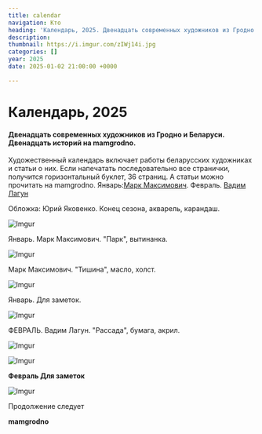 ```yaml
---
title: calendar
navigation: Кто
heading: 'Календарь, 2025. Двенадцать современных художников из Гродно и Беларуси. Двенадцать историй на mamgrodno.'
description: 
thumbnail: https://i.imgur.com/zIWj14i.jpg 
categories: []
year: 2025
date: 2025-01-02 21:00:00 +0000

---
```

# **Календарь, 2025**

#### Двенадцать современных художников из Гродно и Беларуси. Двенадцать историй на mamgrodno.

Художественный календарь включает работы беларусских художниках и статьи о них. Если напечатать последовательно все странички, получится горизонтальный буклет, 36 страниц. А статьи можно прочитать на mamgrodno. Январь:[Марк Максимович](https://www.mamgrodno.com/projects/markmaksimovitch.html). Февраль. [Вадим Лагун](https://www.mamgrodno.com/projects/lagunart.html)

Обложка: Юрий Яковенко. Конец сезона, акварель, карандаш.

![Imgur](https://i.imgur.com/zIWj14i.jpg)

Январь. Марк Максимович. "Парк", вытинанка.

![Imgur](https://i.imgur.com/VOc1Rio.jpg)

Марк Максимович. "Тишина", масло, холст.

![Imgur](https://i.imgur.com/4PFqyBE.jpg)

Январь. Для заметок.

![Imgur](https://i.imgur.com/S2BmAox.jpg)

ФЕВРАЛЬ. Вадим Лагун. "Рассада", бумага, акрил.

![Imgur](https://i.imgur.com/kLZGgup.jpg)

![Imgur](https://i.imgur.com/xiHAkIv.jpg)

**Февраль Для заметок**

![Imgur](https://i.imgur.com/LXp2eoS.jpg)

Продолжение следует

**mamgrodno**

